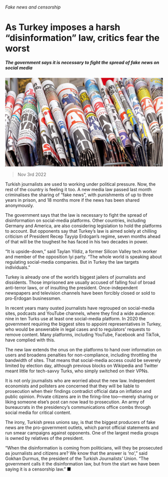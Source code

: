 ###### Fake news and censorship

# As Turkey imposes a harsh “disinformation” law, critics fear the worst 

##### The government says it is necessary to fight the spread of fake news on social media 

![image](images/20221105_EUP503.jpg) 

> Nov 3rd 2022 

Turkish journalists are used to working under political pressure. Now, the rest of the country is feeling it too. A new media law passed last month criminalises the sharing of “fake news”, with punishments of up to three years in prison, and 18 months more if the news has been shared anonymously.

The government says that the law is necessary to fight the spread of disinformation on social-media platforms. Other countries, including Germany and America, are also considering legislation to hold the platforms to account. But opponents say that Turkey’s law is aimed solely at chilling criticism of President Recep Tayyip Erdogan’s regime, seven months ahead of  that will be the toughest he has faced in his two decades in power.

“It is upside-down,” said Taylan Yildiz, a former Silicon Valley tech worker and member of the opposition Iyi party. “The whole world is speaking about regulating social-media companies. But in Turkey the law targets individuals.” 

Turkey is already one of the world’s biggest jailers of journalists and dissidents. Those imprisoned are usually accused of falling foul of broad anti-terror laws, or of insulting the president. Once-independent newspapers and television channels have been forcibly closed or sold to pro-Erdogan businessmen. 

In recent years many ousted journalists have regrouped on social-media sites, podcasts and YouTube channels, where they find a wide audience: nine in ten Turks use at least one social-media platform. In 2020 the government  requiring the biggest sites to appoint representatives in Turkey, who would be answerable in legal cases and to regulators’ requests to remove content. Many platforms, including YouTube, Facebook and TikTok, have complied with this.

The new law extends the onus on the platforms to hand over information on users and broadens penalties for non-compliance, including throttling the bandwidth of sites. That means that social-media access could be severely limited by election day, although previous blocks on Wikipedia and Twitter meant little for tech-savvy Turks, who simply switched on their VPNs.

It is not only journalists who are worried about the new law. Independent economists and pollsters are concerned that they will be liable to prosecution when their findings contradict official data on inflation and public opinion. Private citizens are in the firing-line too—merely sharing or liking someone else’s post can now lead to prosecution. An army of bureaucrats in the presidency’s communications office combs through social media for critical content.

The irony, Turkish press unions say, is that the biggest producers of fake news are the pro-government outlets, which parrot official statements and run smear campaigns against opponents. One of the largest media groups is owned by relatives of the president. 

“When the disinformation is coming from politicians, will they be prosecuted as journalists and citizens are? We know that the answer is ‘no’,” said Gokhan Durmus, the president of the Turkish Journalists’ Union. “The government calls it the disinformation law, but from the start we have been saying it is a censorship law.” ■


